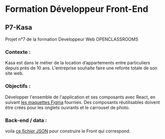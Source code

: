 # Formation Développeur Front-End

## P7-Kasa
Projet n°7 de la formation Developpeur Web OPENCLASSROOMS 

### Contexte :
Kasa est dans le métier de la location d’appartements entre particuliers depuis près de 10 ans. L'entreprise souhaite faire une refonte totale de son site web.

### Objectifs :
Développer l'ensemble de l'application et ses composants avec React, en suivant [les maquettes Figma](https://www.figma.com/file/bAnXDNqRKCRRP8mY2gcb5p/UI-Design-Kasa-FR?node-id=3-0&t=orFKblhMVkLYD4Ie-0) fournies. Des composants réutilisables doivent être créés pour les onglets ouvrants et le carrousel de photo.
### Back-end / data :
voila [ce fichier JSON](https://s3-eu-west-1.amazonaws.com/course.oc-static.com/projects/Front-End+V2/P9+React+1/logements.json) pour construire le Front qui correspond.
